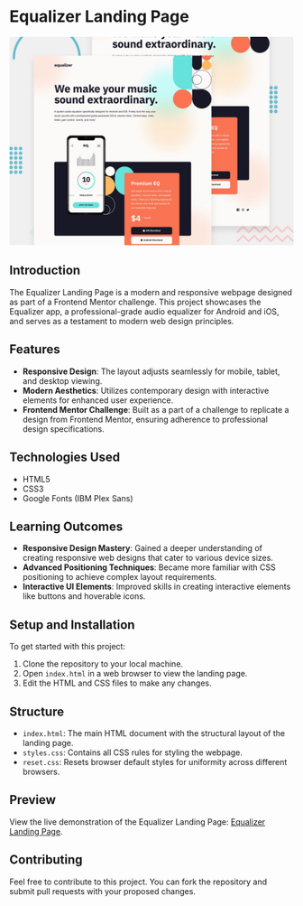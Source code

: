 # Equalizer Landing Page

![Design preview for the Equalizer landing page coding challenge](./preview.jpg)

## Introduction

The Equalizer Landing Page is a modern and responsive webpage designed as part of a Frontend Mentor challenge. This project showcases the Equalizer app, a professional-grade audio equalizer for Android and iOS, and serves as a testament to modern web design principles.

## Features

- **Responsive Design**: The layout adjusts seamlessly for mobile, tablet, and desktop viewing.
- **Modern Aesthetics**: Utilizes contemporary design with interactive elements for enhanced user experience.
- **Frontend Mentor Challenge**: Built as a part of a challenge to replicate a design from Frontend Mentor, ensuring adherence to professional design specifications.

## Technologies Used

- HTML5
- CSS3
- Google Fonts (IBM Plex Sans)

## Learning Outcomes

- **Responsive Design Mastery**: Gained a deeper understanding of creating responsive web designs that cater to various device sizes.
- **Advanced Positioning Techniques**: Became more familiar with CSS positioning to achieve complex layout requirements.
- **Interactive UI Elements**: Improved skills in creating interactive elements like buttons and hoverable icons.

## Setup and Installation

To get started with this project:

1. Clone the repository to your local machine.
2. Open `index.html` in a web browser to view the landing page.
3. Edit the HTML and CSS files to make any changes.

## Structure

- `index.html`: The main HTML document with the structural layout of the landing page.
- `styles.css`: Contains all CSS rules for styling the webpage.
- `reset.css`: Resets browser default styles for uniformity across different browsers.

## Preview

View the live demonstration of the Equalizer Landing Page: [Equalizer Landing Page](https://mariam-mantidze.github.io/Equalizer-landing-page).

## Contributing

Feel free to contribute to this project. You can fork the repository and submit pull requests with your proposed changes.
